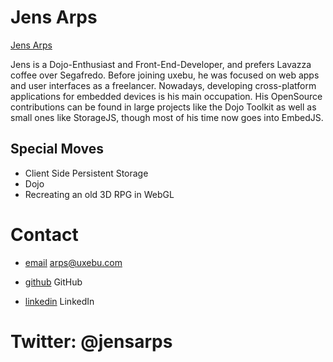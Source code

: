 Jens Arps
=========


[Jens Arps](/media/img/team/arps.jpg)

Jens is a Dojo-Enthusiast and Front-End-Developer, and prefers Lavazza coffee over Segafredo. Before joining uxebu, he was focused on web apps and user interfaces as a freelancer. Nowadays, developing cross-platform applications for embedded devices is his main occupation. His OpenSource contributions can be found in large projects like the Dojo Toolkit as well as small ones like StorageJS, though most of his time now goes into EmbedJS.



Special Moves
-------------

* Client Side Persistent Storage
* Dojo
* Recreating an old 3D RPG in WebGL

Contact
=======

* [email](mailto:arps@uxebu.com)
  arps@uxebu.com

* [github](https://github.com/jensarps)
  GitHub

* [linkedin](http://www.linkedin.com/in/jensarps)
  LinkedIn

Twitter: @jensarps
==================
